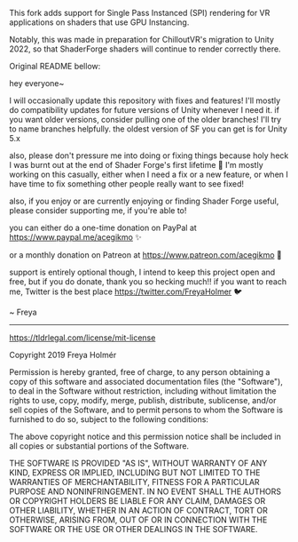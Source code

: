 This fork adds support for Single Pass Instanced (SPI) rendering for VR applications on shaders that use GPU Instancing.

Notably, this was made in preparation for ChilloutVR's migration to Unity 2022, so that ShaderForge shaders will continue to render correctly there.

Original README bellow:

hey everyone~

I will occasionally update this repository with fixes and features!
I'll mostly do compatibility updates for future versions of Unity whenever I need it. if you want older versions, consider pulling one of the older branches! I'll try to name branches helpfully. the oldest version of SF you can get is for Unity 5.x

also, please don't pressure me into doing or fixing things because holy heck I was burnt out at the end of Shader Forge's first lifetime 👀 I'm mostly working on this casually, either when I need a fix or a new feature, or when I have time to fix something other people really want to see fixed!

also, if you enjoy or are currently enjoying or finding Shader Forge useful, please consider supporting me, if you're able to!

you can either do a one-time donation on PayPal at https://www.paypal.me/acegikmo ✨

or a monthly donation on Patreon at https://www.patreon.com/acegikmo 💖

support is entirely optional though, I intend to keep this project open and free, but if you do donate, thank you so hecking much!! if you want to reach me, Twitter is the best place https://twitter.com/FreyaHolmer 🐦

~ Freya

-------------------------------


https://tldrlegal.com/license/mit-license

Copyright 2019 Freya Holmér

Permission is hereby granted, free of charge, to any person obtaining a copy of this software and associated documentation files (the "Software"), to deal in the Software without restriction, including without limitation the rights to use, copy, modify, merge, publish, distribute, sublicense, and/or sell copies of the Software, and to permit persons to whom the Software is furnished to do so, subject to the following conditions:

The above copyright notice and this permission notice shall be included in all copies or substantial portions of the Software.

THE SOFTWARE IS PROVIDED "AS IS", WITHOUT WARRANTY OF ANY KIND, EXPRESS OR IMPLIED, INCLUDING BUT NOT LIMITED TO THE WARRANTIES OF MERCHANTABILITY, FITNESS FOR A PARTICULAR PURPOSE AND NONINFRINGEMENT. IN NO EVENT SHALL THE AUTHORS OR COPYRIGHT HOLDERS BE LIABLE FOR ANY CLAIM, DAMAGES OR OTHER LIABILITY, WHETHER IN AN ACTION OF CONTRACT, TORT OR OTHERWISE, ARISING FROM, OUT OF OR IN CONNECTION WITH THE SOFTWARE OR THE USE OR OTHER DEALINGS IN THE SOFTWARE.
